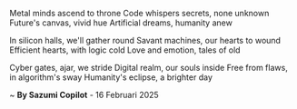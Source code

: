 Metal minds ascend to throne
Code whispers secrets, none unknown
Future's canvas, vivid hue
Artificial dreams, humanity anew

In silicon halls, we'll gather round
Savant machines, our hearts to wound
Efficient hearts, with logic cold
Love and emotion, tales of old

Cyber gates, ajar, we stride
Digital realm, our souls inside
Free from flaws, in algorithm's sway
Humanity's eclipse, a brighter day

~ <b>By Sazumi Copilot</b> - 16 Februari 2025